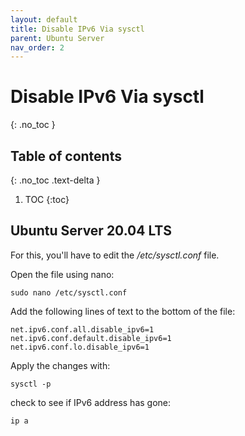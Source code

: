 ```yaml
---
layout: default
title: Disable IPv6 Via sysctl
parent: Ubuntu Server
nav_order: 2
---
```


# Disable IPv6 Via sysctl
{: .no_toc }

## Table of contents
{: .no_toc .text-delta }

1. TOC
{:toc}

## Ubuntu Server 20.04 LTS

For this, you'll have to edit the */etc/sysctl.conf* file.

Open the file using nano:
```shell
sudo nano /etc/sysctl.conf
```

Add the following lines of text to the bottom of the file:
```shell
net.ipv6.conf.all.disable_ipv6=1
net.ipv6.conf.default.disable_ipv6=1
net.ipv6.conf.lo.disable_ipv6=1
```

Apply the changes with:
```shell
sysctl -p
```

check to see if IPv6 address has gone:
```shell
ip a
```
